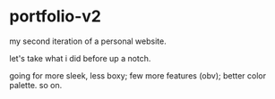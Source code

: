 # portfolio-v2
my second iteration of a personal website. 

let's take what i did before up a notch. 

going for more sleek, less boxy; few more features (obv); better color palette. so on. 
